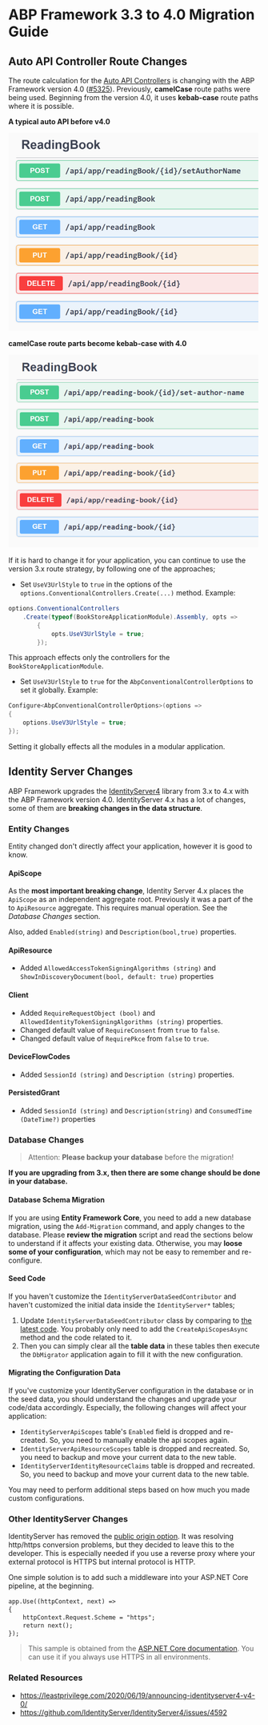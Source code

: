 # ABP Framework 3.3 to 4.0 Migration Guide

## Auto API Controller Route Changes

The route calculation for the [Auto API Controllers](https://docs.abp.io/en/abp/latest/API/Auto-API-Controllers) is changing with the ABP Framework version 4.0 ([#5325](https://github.com/abpframework/abp/issues/5325)). Previously, **camelCase** route paths were being used. Beginning from the version 4.0, it uses **kebab-case** route paths where it is possible.

**A typical auto API before v4.0**

![route-before-4](images/route-before-4.png)

**camelCase route parts become kebab-case with 4.0**

![route-4](images/route-4.png)

If it is hard to change it for your application, you can continue to use the version 3.x route strategy, by following one of the approaches;

* Set `UseV3UrlStyle` to `true` in the options of the `options.ConventionalControllers.Create(...)` method. Example:

````csharp
options.ConventionalControllers
    .Create(typeof(BookStoreApplicationModule).Assembly, opts =>
        {
            opts.UseV3UrlStyle = true;
        });
````

This approach effects only the controllers for the `BookStoreApplicationModule`.

* Set `UseV3UrlStyle` to `true` for the `AbpConventionalControllerOptions` to set it globally. Example:

```csharp
Configure<AbpConventionalControllerOptions>(options =>
{
    options.UseV3UrlStyle = true;
});
```

Setting it globally effects all the modules in a modular application.

## Identity Server Changes

ABP Framework upgrades the [IdentityServer4](https://www.nuget.org/packages/IdentityServer4) library from 3.x to 4.x with the ABP Framework version 4.0. IdentityServer 4.x has a lot of changes, some of them are **breaking changes in the data structure**.

### Entity Changes

Entity changed don't directly affect your application, however it is good to know.

#### ApiScope

As the **most important breaking change**, Identity Server 4.x places the `ApiScope` as an independent aggregate root. Previously it was a part of the to `ApiResource` aggregate. This requires manual operation. See the *Database Changes* section.

Also, added `Enabled(string)` and `Description(bool,true)` properties.

#### ApiResource

* Added `AllowedAccessTokenSigningAlgorithms (string)` and `ShowInDiscoveryDocument(bool, default: true)` properties

#### Client

* Added `RequireRequestObject (bool)` and `AllowedIdentityTokenSigningAlgorithms (string)` properties.
* Changed default value of `RequireConsent` from `true` to `false`.
* Changed default value of `RequirePkce` from `false` to `true`.

#### DeviceFlowCodes

* Added `SessionId (string)` and `Description (string)` properties.

#### PersistedGrant

* Added `SessionId (string)` and `Description(string)` and `ConsumedTime (DateTime?)` properties

### Database Changes

> Attention: **Please backup your database** before the migration!

**If you are upgrading from 3.x, then there are some change should be done in your database.**

#### Database Schema Migration

If you are using **Entity Framework Core**, you need to add a new database migration, using the `Add-Migration` command, and apply changes to the database. Please **review the migration** script and read the sections below to understand if it affects your existing data. Otherwise, you may **loose some of your configuration**, which may not be easy to remember and re-configure.

#### Seed Code

If you haven't customize the `IdentityServerDataSeedContributor` and haven't customized the initial data inside the `IdentityServer*` tables;

1. Update `IdentityServerDataSeedContributor` class by comparing to [the latest code](https://github.com/abpframework/abp/blob/dev/templates/app/aspnet-core/src/MyCompanyName.MyProjectName.Domain/IdentityServer/IdentityServerDataSeedContributor.cs). You probably only need to add the `CreateApiScopesAsync` method and the code related to it.
2. Then you can simply clear all the **table data** in these tables then execute the `DbMigrator` application again to fill it with the new configuration.

#### Migrating the Configuration Data

If you've customize your IdentityServer configuration in the database or in the seed data, you should understand the changes and upgrade your code/data accordingly. Especially, the following changes will affect your application:

- `IdentityServerApiScopes` table's `Enabled` field is dropped and re-created. So, you need to manually enable the api scopes again.
- `IdentityServerApiResourceScopes` table is dropped and recreated. So, you need to backup and move your current data to the new table.
- `IdentityServerIdentityResourceClaims` table is dropped and recreated. So, you need to backup and move your current data to the new table.

You may need to perform additional steps based on how much you made custom configurations.

### Other IdentityServer Changes

IdentityServer has removed the [public origin option](https://github.com/IdentityServer/IdentityServer4/pull/4335). It was resolving http/https conversion problems, but they decided to leave this to the developer. This is especially needed if you use a reverse proxy where your external protocol is HTTPS but internal protocol is HTTP.

One simple solution is to add such a middleware into your ASP.NET Core pipeline, at the beginning.

```
app.Use((httpContext, next) =>
{
    httpContext.Request.Scheme = "https";
    return next();
});
```

> This sample is obtained from the [ASP.NET Core documentation](https://docs.microsoft.com/en-us/aspnet/core/host-and-deploy/proxy-load-balancer#scenarios-and-use-cases). You can use it if you always use HTTPS in all environments.

### Related Resources
* https://leastprivilege.com/2020/06/19/announcing-identityserver4-v4-0/
* https://github.com/IdentityServer/IdentityServer4/issues/4592

